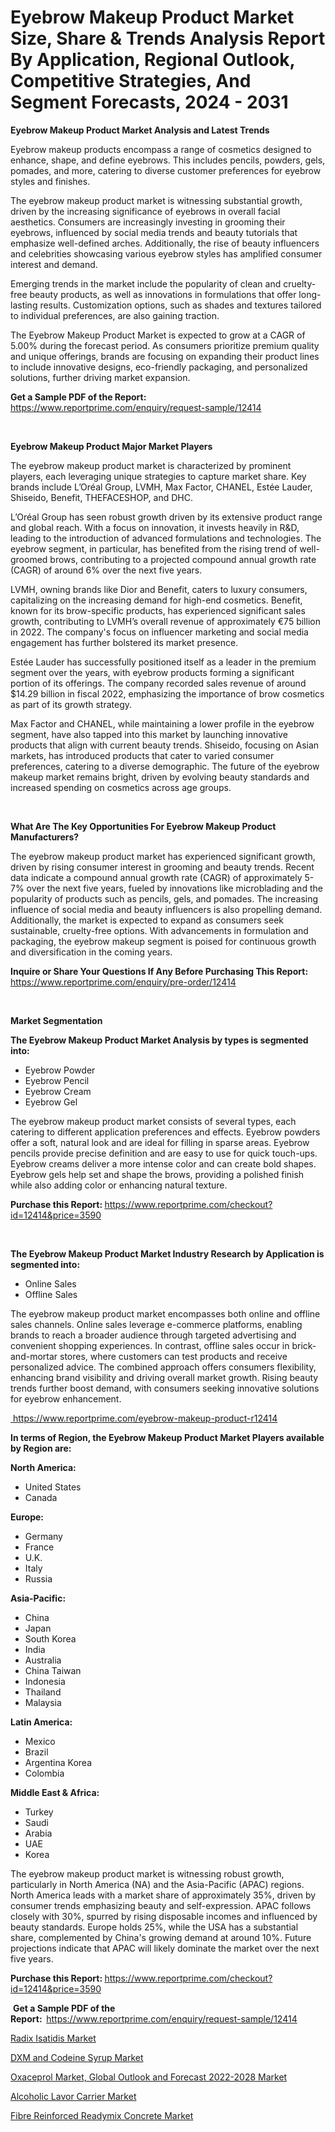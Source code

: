 <p><h1>Eyebrow Makeup Product Market Size, Share & Trends Analysis Report By Application, Regional Outlook, Competitive Strategies, And Segment Forecasts, 2024 - 2031</h1></p><p><strong>Eyebrow Makeup Product Market Analysis and Latest Trends</strong></p>
<p><p>Eyebrow makeup products encompass a range of cosmetics designed to enhance, shape, and define eyebrows. This includes pencils, powders, gels, pomades, and more, catering to diverse customer preferences for eyebrow styles and finishes. </p><p>The eyebrow makeup product market is witnessing substantial growth, driven by the increasing significance of eyebrows in overall facial aesthetics. Consumers are increasingly investing in grooming their eyebrows, influenced by social media trends and beauty tutorials that emphasize well-defined arches. Additionally, the rise of beauty influencers and celebrities showcasing various eyebrow styles has amplified consumer interest and demand.</p><p>Emerging trends in the market include the popularity of clean and cruelty-free beauty products, as well as innovations in formulations that offer long-lasting results. Customization options, such as shades and textures tailored to individual preferences, are also gaining traction. </p><p>The Eyebrow Makeup Product Market is expected to grow at a CAGR of 5.00% during the forecast period. As consumers prioritize premium quality and unique offerings, brands are focusing on expanding their product lines to include innovative designs, eco-friendly packaging, and personalized solutions, further driving market expansion.</p></p>
<p><strong>Get a Sample PDF of the Report:&nbsp;</strong> <a href="https://www.reportprime.com/enquiry/request-sample/12414">https://www.reportprime.com/enquiry/request-sample/12414</a></p>
<p>&nbsp;</p>
<p><strong>Eyebrow Makeup Product Major Market Players</strong></p>
<p><p>The eyebrow makeup product market is characterized by prominent players, each leveraging unique strategies to capture market share. Key brands include L’Oréal Group, LVMH, Max Factor, CHANEL, Estée Lauder, Shiseido, Benefit, THEFACESHOP, and DHC. </p><p>L’Oréal Group has seen robust growth driven by its extensive product range and global reach. With a focus on innovation, it invests heavily in R&D, leading to the introduction of advanced formulations and technologies. The eyebrow segment, in particular, has benefited from the rising trend of well-groomed brows, contributing to a projected compound annual growth rate (CAGR) of around 6% over the next five years.</p><p>LVMH, owning brands like Dior and Benefit, caters to luxury consumers, capitalizing on the increasing demand for high-end cosmetics. Benefit, known for its brow-specific products, has experienced significant sales growth, contributing to LVMH’s overall revenue of approximately €75 billion in 2022. The company's focus on influencer marketing and social media engagement has further bolstered its market presence.</p><p>Estée Lauder has successfully positioned itself as a leader in the premium segment over the years, with eyebrow products forming a significant portion of its offerings. The company recorded sales revenue of around $14.29 billion in fiscal 2022, emphasizing the importance of brow cosmetics as part of its growth strategy.</p><p>Max Factor and CHANEL, while maintaining a lower profile in the eyebrow segment, have also tapped into this market by launching innovative products that align with current beauty trends. Shiseido, focusing on Asian markets, has introduced products that cater to varied consumer preferences, catering to a diverse demographic. The future of the eyebrow makeup market remains bright, driven by evolving beauty standards and increased spending on cosmetics across age groups.</p></p>
<p>&nbsp;</p>
<p><strong>What Are The Key Opportunities For Eyebrow Makeup Product Manufacturers?</strong></p>
<p><p>The eyebrow makeup product market has experienced significant growth, driven by rising consumer interest in grooming and beauty trends. Recent data indicate a compound annual growth rate (CAGR) of approximately 5-7% over the next five years, fueled by innovations like microblading and the popularity of products such as pencils, gels, and pomades. The increasing influence of social media and beauty influencers is also propelling demand. Additionally, the market is expected to expand as consumers seek sustainable, cruelty-free options. With advancements in formulation and packaging, the eyebrow makeup segment is poised for continuous growth and diversification in the coming years.</p></p>
<p><strong>Inquire or Share Your Questions If Any Before Purchasing This Report:</strong> <a href="https://www.reportprime.com/enquiry/pre-order/12414">https://www.reportprime.com/enquiry/pre-order/12414</a></p>
<p>&nbsp;</p>
<p><strong>Market Segmentation</strong></p>
<p><strong>The Eyebrow Makeup Product Market Analysis by types is segmented into:</strong></p>
<p><ul><li>Eyebrow Powder</li><li>Eyebrow Pencil</li><li>Eyebrow Cream</li><li>Eyebrow Gel</li></ul></p>
<p><p>The eyebrow makeup product market consists of several types, each catering to different application preferences and effects. Eyebrow powders offer a soft, natural look and are ideal for filling in sparse areas. Eyebrow pencils provide precise definition and are easy to use for quick touch-ups. Eyebrow creams deliver a more intense color and can create bold shapes. Eyebrow gels help set and shape the brows, providing a polished finish while also adding color or enhancing natural texture.</p></p>
<p><strong>Purchase this Report:&nbsp;</strong><a href="https://www.reportprime.com/checkout?id=12414&price=3590">https://www.reportprime.com/checkout?id=12414&price=3590</a></p>
<p>&nbsp;</p>
<p><strong>The Eyebrow Makeup Product Market Industry Research by Application is segmented into:</strong></p>
<p><ul><li>Online Sales</li><li>Offline Sales</li></ul></p>
<p><p>The eyebrow makeup product market encompasses both online and offline sales channels. Online sales leverage e-commerce platforms, enabling brands to reach a broader audience through targeted advertising and convenient shopping experiences. In contrast, offline sales occur in brick-and-mortar stores, where customers can test products and receive personalized advice. The combined approach offers consumers flexibility, enhancing brand visibility and driving overall market growth. Rising beauty trends further boost demand, with consumers seeking innovative solutions for eyebrow enhancement.</p></p>
<p><a href="https://www.reportprime.com/eyebrow-makeup-product-r12414">&nbsp;https://www.reportprime.com/eyebrow-makeup-product-r12414</a></p>
<p><strong>In terms of Region, the Eyebrow Makeup Product Market Players available by Region are:</strong></p>
<p>
    <p> <strong> North America: </strong>
        <ul>
            <li>United States</li>
            <li>Canada</li>
        </ul>
        </p> 
    <p> <strong> Europe: </strong>
        <ul>
            <li>Germany</li>
            <li>France</li>
            <li>U.K.</li>
            <li>Italy</li>
            <li>Russia</li>
        </ul>
        </p> 
    <p> <strong> Asia-Pacific: </strong>
        <ul>
            <li>China</li>
            <li>Japan</li>
            <li>South Korea</li>
            <li>India</li>
            <li>Australia</li>
            <li>China Taiwan</li>
            <li>Indonesia</li>
            <li>Thailand</li>
            <li>Malaysia</li>
        </ul>
        </p> 
    <p> <strong> Latin America: </strong>
        <ul>
            <li>Mexico</li>
            <li>Brazil</li>
            <li>Argentina Korea</li>
            <li>Colombia</li>
        </ul>
        </p> 
    <p> <strong> Middle East & Africa: </strong>
        <ul>
            <li>Turkey</li>
            <li>Saudi</li>
            <li>Arabia</li>
            <li>UAE</li>
            <li>Korea</li>
        </ul>
    </p>
    </p>
<p><p>The eyebrow makeup product market is witnessing robust growth, particularly in North America (NA) and the Asia-Pacific (APAC) regions. North America leads with a market share of approximately 35%, driven by consumer trends emphasizing beauty and self-expression. APAC follows closely with 30%, spurred by rising disposable incomes and influenced by beauty standards. Europe holds 25%, while the USA has a substantial share, complemented by China's growing demand at around 10%. Future projections indicate that APAC will likely dominate the market over the next five years.</p></p>
<p><strong>Purchase this Report: </strong><a href="https://www.reportprime.com/checkout?id=12414&price=3590">https://www.reportprime.com/checkout?id=12414&price=3590</a></p>
<p>&nbsp;<strong>Get a Sample PDF of the Report:&nbsp;&nbsp;</strong><a href="https://www.reportprime.com/enquiry/request-sample/12414">https://www.reportprime.com/enquiry/request-sample/12414</a></p>
<p><strong></strong></p>
<p><p><a href="https://medium.com/@perrin7364/radix-isatidis-market-size-share-analysis-growth-trends-forecasts-2024-2031-88e368b3aca6">Radix Isatidis Market</a></p><p><a href="https://medium.com/@diengw5_68119/dxm-and-codeine-syrup-market-outlook-complete-industry-analysis-2024-to-2031-0bef14ecc093">DXM and Codeine Syrup Market</a></p><p><a href="https://www.linkedin.com/pulse/oxaceprol-market-global-outlook-forecast-2022-2028-insights-fmhff?trackingId=C6JJxK%2F5S%2Fiw77%2FT9JFfNg%3D%3D">Oxaceprol Market, Global Outlook and Forecast 2022-2028 Market</a></p><p><a href="https://issuu.com/reportprime-2/docs/alcoholic-lavor-carrier-market-size_e70dbffbe87213">Alcoholic Lavor Carrier Market</a></p><p><a href="https://issuu.com/reportprime-2/docs/fibre-reinforced-readymix-concrete-_7d2420eaa1ee10">Fibre Reinforced Readymix Concrete Market</a></p></p>